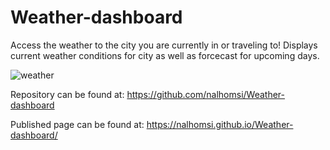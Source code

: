# Weather-dashboard

Access the weather to the city you are currently in or traveling to! Displays current weather conditions for city as well as forcecast for upcoming days.

![weather](https://user-images.githubusercontent.com/80538653/121287590-d434e380-c8af-11eb-91ab-c5820bdf8e89.jpg)

Repository can be found at: https://github.com/nalhomsi/Weather-dashboard

Published page can be found at: https://nalhomsi.github.io/Weather-dashboard/


